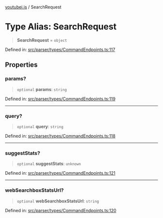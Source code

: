 [youtubei.js](../README.md) / SearchRequest

# Type Alias: SearchRequest

> **SearchRequest** = `object`

Defined in: [src/parser/types/CommandEndpoints.ts:117](https://github.com/LuanRT/YouTube.js/blob/0733f60b57877f6b8b87dfd5cc6195b5085f5c09/src/parser/types/CommandEndpoints.ts#L117)

## Properties

### params?

> `optional` **params**: `string`

Defined in: [src/parser/types/CommandEndpoints.ts:119](https://github.com/LuanRT/YouTube.js/blob/0733f60b57877f6b8b87dfd5cc6195b5085f5c09/src/parser/types/CommandEndpoints.ts#L119)

***

### query?

> `optional` **query**: `string`

Defined in: [src/parser/types/CommandEndpoints.ts:118](https://github.com/LuanRT/YouTube.js/blob/0733f60b57877f6b8b87dfd5cc6195b5085f5c09/src/parser/types/CommandEndpoints.ts#L118)

***

### suggestStats?

> `optional` **suggestStats**: `unknown`

Defined in: [src/parser/types/CommandEndpoints.ts:121](https://github.com/LuanRT/YouTube.js/blob/0733f60b57877f6b8b87dfd5cc6195b5085f5c09/src/parser/types/CommandEndpoints.ts#L121)

***

### webSearchboxStatsUrl?

> `optional` **webSearchboxStatsUrl**: `string`

Defined in: [src/parser/types/CommandEndpoints.ts:120](https://github.com/LuanRT/YouTube.js/blob/0733f60b57877f6b8b87dfd5cc6195b5085f5c09/src/parser/types/CommandEndpoints.ts#L120)
